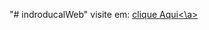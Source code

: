 "# indroducalWeb" 
visite em: <a href ="https://ryukicarvalho.github.io/indroducalWeb/"> clique Aqui<\a>
